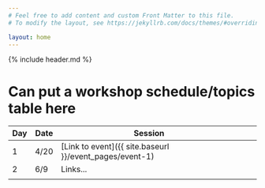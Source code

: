 ```yaml
---
# Feel free to add content and custom Front Matter to this file.
# To modify the layout, see https://jekyllrb.com/docs/themes/#overriding-theme-defaults

layout: home
---
```


{% include header.md %}

# Can put a workshop schedule/topics table here

<!-- <div>
{% for event in site.event_pages %}
	<p>{{ event.title }}</p>
{% endfor %}
</div> -->

| Day | Date | Session             |   |   |
|-----|------|---------------------|---|---|
| 1   | 4/20 | [Link to event]({{ site.baseurl }}/event_pages/event-1) |   |   |
| 2   | 6/9  | Links...            |   |   |
|     |      |                     |   |   |